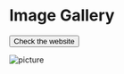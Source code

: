 # Image Gallery

<a href="https://image-gallery-aditya-rastogi.netlify.app/" target="_blank"><button>Check the website</button></a>

<img align="center" src="https://drive.google.com/file/d/1wQegZQthXseN-fZoaRzS8149ctKlJe5G/view" alt="picture" />
